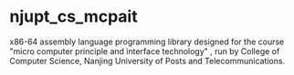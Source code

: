 # njupt_cs_mcpait
x86-64 assembly language programming library designed for the course "micro computer principle and interface technology" , run by College of Computer Science, Nanjing University of Posts and Telecommunications.
